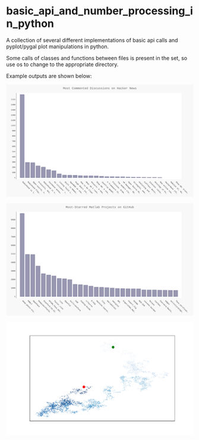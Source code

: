 # basic_api_and_number_processing_in_python
A collection of several different implementations of basic api calls and pyplot/pygal plot manipulations in python.

Some calls of classes and functions between files is present in the set, so use os to change to the appropriate directory.

Example outputs are shown below:

![Hacker News](hacker_news_pygal.svg)

![matlab repos](matlab_repos_pygal.svg)

![random_walks](random_walk_varied_figsize.png)

